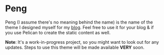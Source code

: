 # Peng

Peng (I assume there's no meaning behind the name) is the name of the theme I designed myself for my [blog](https://jarmos.netlify.app). Feel free to use it for your blog & if you use Pelican to create the static content as well.

**Note**: It's a work-in-progress project, so you might want to look out for any updates. Steps to use this theme will be made available **VERY** soon.
